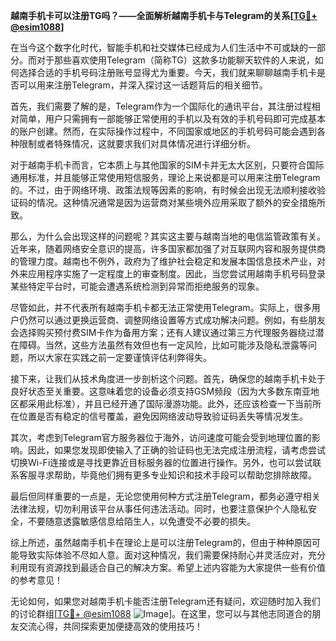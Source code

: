 **越南手机卡可以注册TG吗？——全面解析越南手机卡与Telegram的关系[[TG💪+ @esim1088](https://t.me/s/esim1088)]**

在当今这个数字化时代，智能手机和社交媒体已经成为人们生活中不可或缺的一部分。而对于那些喜欢使用Telegram（简称TG）这款多功能聊天软件的人来说，如何选择合适的手机号码注册账号显得尤为重要。今天，我们就来聊聊越南手机卡是否可以用来注册Telegram，并深入探讨这一话题背后的相关细节。

首先，我们需要了解的是，Telegram作为一个国际化的通讯平台，其注册过程相对简单，用户只需拥有一部能够正常使用的手机以及有效的手机号码即可完成基本的账户创建。然而，在实际操作过程中，不同国家或地区的手机号码可能会遇到各种限制或者特殊情况，这就要求我们对具体情况进行详细分析。

对于越南手机卡而言，它本质上与其他国家的SIM卡并无太大区别，只要符合国际通用标准，并且能够正常使用短信服务，理论上来说都是可以用来注册Telegram的。不过，由于网络环境、政策法规等因素的影响，有时候会出现无法顺利接收验证码的情况。这种情况通常是因为运营商对某些境外应用采取了额外的安全措施所致。

那么，为什么会出现这样的问题呢？其实这主要与越南当地的电信监管政策有关。近年来，随着网络安全意识的提高，许多国家都加强了对互联网内容和服务提供商的管理力度。越南也不例外，政府为了维护社会稳定和发展本国信息技术产业，对外来应用程序实施了一定程度上的审查制度。因此，当您尝试用越南手机号码登录某些特定平台时，可能会遭遇系统检测到异常而拒绝服务的现象。

尽管如此，并不代表所有越南手机卡都无法正常使用Telegram。实际上，很多用户仍然可以通过更换运营商、调整网络设置等方式成功解决问题。例如，有些朋友会选择购买预付费SIM卡作为备用方案；还有人建议通过第三方代理服务器绕过潜在障碍。当然，这些方法虽然有效但也有一定风险，比如可能涉及隐私泄露等问题，所以大家在实践之前一定要谨慎评估利弊得失。

接下来，让我们从技术角度进一步剖析这个问题。首先，确保您的越南手机卡处于良好状态至关重要。这意味着您的设备必须支持GSM频段（因为大多数东南亚地区都采用此标准），并且已经开通了国际漫游功能。此外，还应该检查一下当前所在位置是否有稳定的信号覆盖，避免因网络波动导致验证码丢失等情况发生。

其次，考虑到Telegram官方服务器位于海外，访问速度可能会受到地理位置的影响。因此，如果您发现即使输入了正确的验证码也无法完成注册流程，请考虑尝试切换Wi-Fi连接或是寻找更靠近目标服务器的位置进行操作。另外，也可以尝试联系客服寻求帮助，毕竟他们拥有更多专业知识和技术手段可以帮助您排除故障。

最后但同样重要的一点是，无论您使用何种方式注册Telegram，都务必遵守相关法律法规，切勿利用该平台从事任何违法活动。同时，也要注意保护个人隐私安全，不要随意透露敏感信息给陌生人，以免遭受不必要的损失。

综上所述，虽然越南手机卡在理论上是可以注册Telegram的，但由于种种原因可能导致实际体验不尽如人意。面对这种情况，我们需要保持耐心并灵活应对，充分利用现有资源找到最适合自己的解决方案。希望上述内容能为大家提供一些有价值的参考意见！

无论如何，如果您对越南手机卡能否注册Telegram还有疑问，欢迎随时加入我们的讨论群组[[TG💪+ @esim1088](https://t.me/s/esim1088) ![Image](https://i.postimg.cc/4NQfJmqS/Snipaste-2025-05-13-00-14-12.png)]。在这里，您可以与其他志同道合的朋友交流心得，共同探索更加便捷高效的使用技巧！